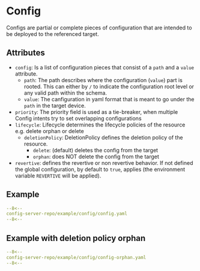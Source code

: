 # Config
Configs are partial or complete pieces of configuration that are intended to be deployed to the referenced target.


## Attributes

* `config`: Is a list of configuration pieces that consist of a `path` and a `value` attribute.
    * `path`: The path describes where the configuration (`value`) part is rooted. This can either by `/` to indicate the configuration root level or any valid path within the schema.
    * `value`: The canfiguration in yaml format that is meant to go under the `path` in the target device.
* `priority`: The priority field is used as a tie-breaker, when multiple Config intents try to set overlapping configurations
* `lifecycle`: Lifecycle determines the lifecycle policies of the resource e.g. delete orphan or delete
    * `deletionPolicy`: DeletionPolicy defines the deletion policy of the resource.  
        * `delete`: (default) deletes the config from the target
        * `orphan`: does NOT delete the config from the target
* `revertive`: defines the revertive or non revertive behavior. If not defined the global configuration, by default to `true`, applies (the environment variable `REVERTIVE` will be applied).

## Example

```yaml
--8<--
config-server-repo/example/config/config.yaml
--8<--
```

## Example with deletion policy orphan

```yaml
--8<--
config-server-repo/example/config/config-orphan.yaml
--8<--
```
